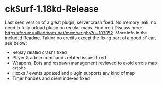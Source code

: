 # ckSurf-1.18kd-Release
  Last seen version of a great plugin, server crash fixed.
  No memory leak, no need to fully unload plugin on regular maps.
  Find me / Discuss here: https://forums.alliedmods.net/member.php?u=107052. More info in the included Readme.
  Taking no credits except the fixing part of a good ol' car, see below:
  - Replay related crashs fixed
  - Player & admin commands related issues fixed
  - Weapons, Bots and respawn management reviewed to avoid errors map crashs
  - Hooks / events updated and plugin supports any kind of map
  - Timer handles and client indexes fixed
#
